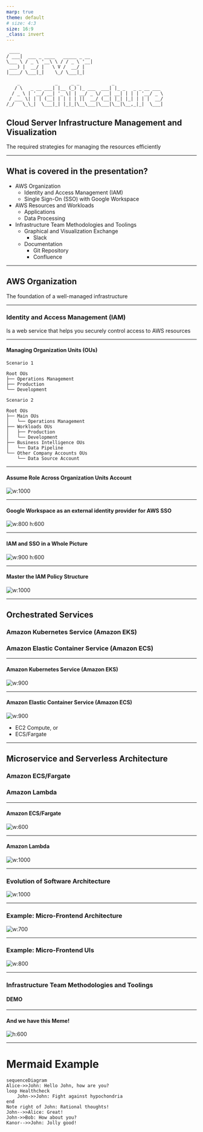 ```yaml
---
marp: true
theme: default
# size: 4:3
size: 16:9
_class: invert
---
```


```code
 ____                           
/ ___|  ___ _ ____   _____ _ __ 
\___ \ / _ \ '__\ \ / / _ \ '__|
 ___) |  __/ |   \ V /  __/ |   
|____/ \___|_|    \_/ \___|_|   
                                
    _             _     _ _            _                  
   / \   _ __ ___| |__ (_) |_ ___  ___| |_ _   _ _ __ ___ 
  / _ \ | '__/ __| '_ \| | __/ _ \/ __| __| | | | '__/ _ \
 / ___ \| | | (__| | | | | ||  __/ (__| |_| |_| | | |  __/
/_/   \_\_|  \___|_| |_|_|\__\___|\___|\__|\__,_|_|  \___|
```

## Cloud Server Infrastructure Management and Visualization <!--fit-->

The required strategies for managing the resources efficiently

---

## What is covered in the presentation?

* AWS Organization
    * Identity and Access Management (IAM)
    * Single Sign-On (SSO) with Google Workspace
* AWS Resources and Workloads
    * Applications
    * Data Processing
* Infrastructure Team Methodologies and Toolings
    * Graphical and Visualization Exchange
        * Slack
    * Documentation
        * Git Repository
        * Confluence
---

## AWS Organization

The foundation of a well-managed infrastructure


---

### Identity and Access Management (IAM)

Is a web service that helps you securely control access to AWS resources

---

#### Managing Organization Units (OUs)

`Scenario 1`
```code
Root OUs
├── Operations Management
├── Production
└── Development
```

`Scenario 2`
```code
Root OUs
├── Main OUs
│   └── Operations Management
├── Workloads OUs
│   ├── Production
│   └── Development
├── Business Intelligence OUs
│   └── Data Pipeline
└── Other Company Accounts OUs
    └── Data Source Account
```

---

#### Assume Role Across Organization Units Account

![w:1000](diagrams/aws_assume_role.jpg)


---

#### Google Workspace as an external identity provider for AWS SSO

![w:800 h:600](diagrams/G-Suite-AWS-SSO-Figure-1.png)

---

#### IAM and SSO in a Whole Picture

![w:900 h:600](diagrams/aws_org_iam_and_sso.jpeg)

---

#### Master the IAM Policy Structure

![w:1000](diagrams/iam-policy-structure.png)


---

## Orchestrated Services

### Amazon Kubernetes Service (Amazon EKS)
### Amazon Elastic Container Service (Amazon ECS)

---

#### Amazon Kubernetes Service (Amazon EKS)
![w:900](diagrams/provisioningamazoneksclusters-diagram1.png)


---

#### Amazon Elastic Container Service (Amazon ECS)

![w:900](diagrams/aws-ecs.png)
* EC2 Compute, or
* ECS/Fargate

---

## Microservice and Serverless Architecture

### Amazon ECS/Fargate
### Amazon Lambda

---

#### Amazon ECS/Fargate

![w:600](diagrams/ecs-fargate.png)

---

#### Amazon Lambda

![w:1000](diagrams/lambda-functions.png)

---

### Evolution of Software Architecture

![w:1000](diagrams/evolution-of-software-architecture.png)

---

### Example: Micro-Frontend Architecture

![w:700](diagrams/Microservices-backend-with-the-micro-frontends.jpeg)

---

### Example: Micro-Frontend UIs

![w:800](diagrams/micro-front-end-ui.png)


---

### Infrastructure Team Methodologies and Toolings

#### DEMO

---

#### And we have this Meme!

![h:600](diagrams/docu-meme.jpg)

---

# Mermaid Example

```mermaid
sequenceDiagram
Alice->>John: Hello John, how are you?
loop Healthcheck
    John->>John: Fight against hypochondria
end
Note right of John: Rational thoughts!
John-->>Alice: Great!
John->>Bob: How about you?
Kanor-->>John: Jolly good!
```
